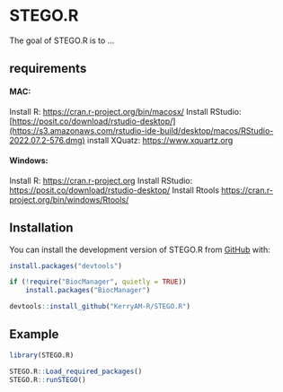 
<!-- README.md is generated from README.Rmd. Please edit that file -->

# STEGO.R

<!-- badges: start -->
<!-- badges: end -->

The goal of STEGO.R is to …

## requirements
#### MAC:
Install R: https://cran.r-project.org/bin/macosx/ 
Install RStudio: [https://posit.co/download/rstudio-desktop/](https://s3.amazonaws.com/rstudio-ide-build/desktop/macos/RStudio-2022.07.2-576.dmg)
install XQuatz: https://www.xquartz.org

#### Windows:
Install R: https://cran.r-project.org
Install RStudio: https://posit.co/download/rstudio-desktop/
Install Rtools https://cran.r-project.org/bin/windows/Rtools/


## Installation

You can install the development version of STEGO.R from
[GitHub](https://github.com/KerryAM-R/STEGO.R) with:

``` r
install.packages("devtools")

if (!require("BiocManager", quietly = TRUE))
    install.packages("BiocManager")

devtools::install_github("KerryAM-R/STEGO.R")
```

## Example

``` r
library(STEGO.R)

STEGO.R::Load_required_packages()
STEGO.R::runSTEGO()

```
